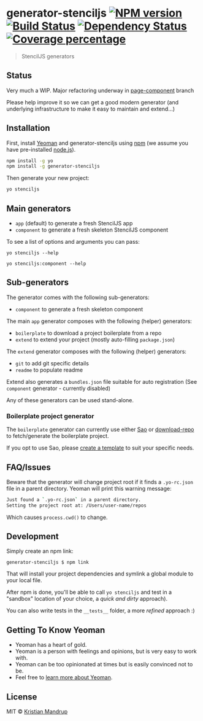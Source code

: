 # generator-stenciljs [![NPM version][npm-image]][npm-url] [![Build Status][travis-image]][travis-url] [![Dependency Status][daviddm-image]][daviddm-url] [![Coverage percentage][coveralls-image]][coveralls-url]
> StencilJS generators

## Status

Very much a WIP. Major refactoring underway in [page-component](https://github.com/kristianmandrup/generator-stenciljs/tree/page-component) branch

Please help improve it so we can get a good modern generator (and underlying infrastructure to make it easy to maintain and extend...)

## Installation

First, install [Yeoman](http://yeoman.io) and generator-stenciljs using [npm](https://www.npmjs.com/) (we assume you have pre-installed [node.js](https://nodejs.org/)).

```bash
npm install -g yo
npm install -g generator-stenciljs
```

Then generate your new project:

```bash
yo stenciljs
```

## Main generators

- `app` (default) to generate a fresh StencilJS app
- `component` to generate a fresh skeleton StencilJS component

To see a list of options and arguments you can pass:

`yo stenciljs --help`

`yo stenciljs:component --help`
## Sub-generators

The generator comes with the following sub-generators:

- `component` to generate a fresh skeleton component

The main `app` generator composes with the following (helper) generators:

- `boilerplate` to download a project boilerplate from a repo
- `extend` to extend your project (mostly auto-filling `package.json`)

The `extend` generator composes with the following (helper) generators:

- `git` to add git specific details
- `readme` to populate readme

Extend also generates a `bundles.json` file suitable for auto registration (See `component` generator - currently disabled)

Any of these generators can be used stand-alone.

### Boilerplate project generator

The `boilerplate` generator can currently use either [Sao](https://sao.js.org/) or [download-repo](https://www.npmjs.com/package/download-repo) to fetch/generate the boilerplate project.

If you opt to use Sao, please [create a template](https://sao.js.org/#/create) to suit your specific needs.

## FAQ/Issues

Beware that the generator will change project root if it finds a `.yo-rc.json` file in a parent directory. Yeoman will print this warning message:

```bash
Just found a `.yo-rc.json` in a parent directory.
Setting the project root at: /Users/user-name/repos
```

Which causes `process.cwd()` to change.

## Development

Simply create an npm link:

`generator-stenciljs $ npm link`

That will install your project dependencies and symlink a global module to your local file.

After npm is done, you'll be able to call `yo stenciljs` and test in a "sandbox" location of your choice, a *quick and dirty* approach).

You can also write tests in the `__tests__` folder, a more *refined* approach :)

## Getting To Know Yeoman

 * Yeoman has a heart of gold.
 * Yeoman is a person with feelings and opinions, but is very easy to work with.
 * Yeoman can be too opinionated at times but is easily convinced not to be.
 * Feel free to [learn more about Yeoman](http://yeoman.io/).

## License

MIT © [Kristian Mandrup]()


[npm-image]: https://badge.fury.io/js/generator-stenciljs.svg
[npm-url]: https://npmjs.org/package/generator-stenciljs
[travis-image]: https://travis-ci.org/kristianmandrup/generator-stenciljs.svg?branch=master
[travis-url]: https://travis-ci.org/kristianmandrup/generator-stenciljs
[daviddm-image]: https://david-dm.org/kristianmandrup/generator-stenciljs.svg?theme=shields.io
[daviddm-url]: https://david-dm.org/kristianmandrup/generator-stenciljs
[coveralls-image]: https://coveralls.io/repos/kristianmandrup/generator-stenciljs/badge.svg
[coveralls-url]: https://coveralls.io/r/kristianmandrup/generator-stenciljs
